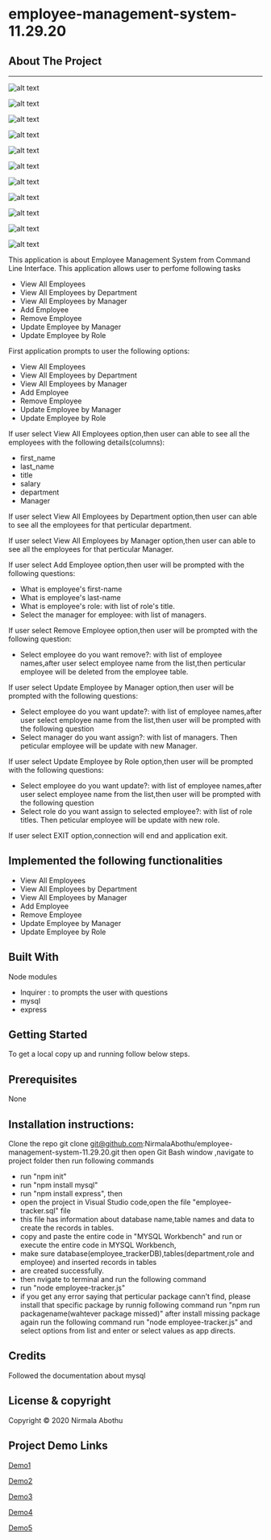 # employee-management-system-11.29.20

## About The Project

---

![alt text](Images/image1.PNG)

![alt text](Images/image2.PNG)

![alt text](Images/image3.PNG)

![alt text](Images/image4.PNG)

![alt text](Images/image5.PNG)

![alt text](Images/image6.PNG)

![alt text](Images/image7.PNG)

![alt text](Images/image8.PNG)

![alt text](Images/image9.PNG)

![alt text](Images/image10.PNG)

![alt text](Images/image11.PNG)

This application is about Employee Management System from Command Line Interface.
This application allows user to perfome following tasks

-    View All Employees
-    View All Employees by Department
-    View All Employees by Manager
-    Add Employee
-    Remove Employee
-    Update Employee by Manager
-    Update Employee by Role

First application prompts to user the following options:

-    View All Employees
-    View All Employees by Department
-    View All Employees by Manager
-    Add Employee
-    Remove Employee
-    Update Employee by Manager
-    Update Employee by Role

If user select View All Employees option,then user can able to see
all the employees with the following details(columns):

-    first_name
-    last_name
-    title
-    salary
-    department
-    Manager

If user select View All Employees by Department option,then user can able to see
all the employees for that perticular department.

If user select View All Employees by Manager option,then user can able to see
all the employees for that perticular Manager.

If user select Add Employee option,then user will be prompted with the
following questions:

-    What is employee's first-name
-    What is employee's last-name
-    What is employee's role:
     with list of role's title.
-    Select the manager for employee:
     with list of managers.

If user select Remove Employee option,then user will be prompted with the
following question:

-    Select employee do you want remove?:
     with list of employee names,after user select employee name
     from the list,then perticular employee will be deleted from
     the employee table.

If user select Update Employee by Manager option,then user will be prompted with the
following questions:

-    Select employee do you want update?:
     with list of employee names,after user select employee name
     from the list,then user will be prompted with the following
     question
-    Select manager do you want assign?:
     with list of managers.
     Then peticular employee will be update with new Manager.

If user select Update Employee by Role option,then user will be prompted with the
following questions:

-    Select employee do you want update?:
     with list of employee names,after user select employee name
     from the list,then user will be prompted with the following
     question
-    Select role do you want assign to selected employee?:
     with list of role titles.
     Then peticular employee will be update with new role.

If user select EXIT option,connection will end and
application exit.

## Implemented the following functionalities

-    View All Employees
-    View All Employees by Department
-    View All Employees by Manager
-    Add Employee
-    Remove Employee
-    Update Employee by Manager
-    Update Employee by Role

## Built With

Node modules

-    Inquirer : to prompts the user with questions
-    mysql
-    express

## Getting Started

To get a local copy up and running follow below steps.

## Prerequisites

None

## Installation instructions:

Clone the repo git clone git@github.com:NirmalaAbothu/employee-management-system-11.29.20.git then open Git Bash window ,navigate to project folder then run
following commands

-    run "npm init"
-    run "npm install mysql"
-    run "npm install express", then
-    open the project in Visual Studio code,open the file "employee-tracker.sql" file
-    this file has information about database name,table names and data to create the records in tables.
-    copy and paste the entire code in "MYSQL Workbench" and run or execute the entire code in MYSQL Workbench,
-    make sure database(employee_trackerDB),tables(department,role and employee) and inserted records in tables
-    are created successfully.
-    then nvigate to terminal and run the following command
-    run "node employee-tracker.js"
-    if you get any error saying that perticular package cann't find, please install that specific package by runnig following command
     run "npm run packagename(wahtever package missed)"
     after install missing package again run the following command
     run "node employee-tracker.js" and
     select options from list and enter or select values as app directs.

## Credits

Followed the documentation about mysql

## License & copyright

Copyright © 2020 Nirmala Abothu

## Project Demo Links

[Demo1](https://drive.google.com/file/d/1kOvEiWOwXcq3T1eeUioXk0-Tf8reyfn1/view?usp=sharing)

[Demo2](https://drive.google.com/file/d/1PBIj_hWJ37QnRR9gg9fyATfqvO65fFNI/view?usp=sharing)

[Demo3](https://drive.google.com/file/d/1FB0Sq_cWNIahoTXclq5DJC5Rn0wLaix_/view?usp=sharing)

[Demo4](https://drive.google.com/file/d/150HB-ot-190QN3l8EWKkA4lgeWjbMjrM/view?usp=sharing)

[Demo5](https://drive.google.com/file/d/13KWKwL2kNx8wBm31-Piy3P-lOJL9uMex/view?usp=sharing)
